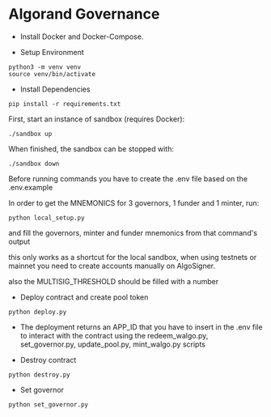 # Algorand Governance

- Install Docker and Docker-Compose.

- Setup Environment

```
python3 -m venv venv
source venv/bin/activate
```

- Install Dependencies
```
pip install -r requirements.txt
```

First, start an instance of sandbox (requires Docker):

```
./sandbox up
```

When finished, the sandbox can be stopped with: 

```
./sandbox down
```

Before running commands you have to create the .env file based on the .env.example

In order to get the MNEMONICS for 3 governors, 1 funder and 1 minter, run:

```
python local_setup.py
```

and fill the governors, minter and funder mnemonics from that command's output

this only works as a shortcut for the local sandbox, when using testnets or mainnet
you need to create accounts manually on AlgoSigner.

also the MULTISIG_THRESHOLD should be filled with a number

- Deploy contract and create pool token

```
python deploy.py
```

- The deployment returns an APP_ID that you have to insert in the .env file to interact with the contract
using the redeem_walgo.py, set_governor.py, update_pool.py, mint_walgo.py scripts 


- Destroy contract

```
python destroy.py
```

- Set governor 

```
python set_governor.py
```
